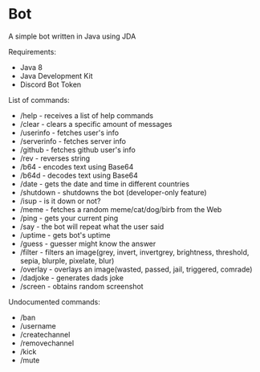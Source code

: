 # Bot
A simple bot written in Java using JDA

Requirements:
  - Java 8
  - Java Development Kit
  - Discord Bot Token

List of commands:
- /help - receives a list of help commands
- /clear - clears a specific amount of messages
- /userinfo - fetches user's info
- /serverinfo - fetches server info
- /github - fetches github user's info
- /rev - reverses string
- /b64 - encodes text using Base64
- /b64d - decodes text using Base64
- /date - gets the date and time in different countries
- /shutdown - shutdowns the bot (developer-only feature)
- /isup - is it down or not?
- /meme - fetches a random meme/cat/dog/birb from the Web
- /ping - gets your current ping
- /say - the bot will repeat what the user said
- /uptime - gets bot's uptime
- /guess - guesser might know the answer
- /filter - filters an image(grey, invert, invertgrey, brightness, threshold, sepia, blurple, pixelate, blur)
- /overlay - overlays an image(wasted, passed, jail, triggered, comrade)
- /dadjoke - generates dads joke
- /screen - obtains random screenshot

Undocumented commands:
  - /ban
  - /username
  - /createchannel
  - /removechannel
  - /kick
  - /mute
